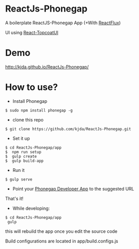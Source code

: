 ReactJs-Phonegap
================

A boilerplate ReactJS-Phonegap App (+With [ReactFlux][1])

UI using [React-TopcoatUI][2]


Demo
====
http://kjda.github.io/ReactJs-Phonegap/

How to use?
===========

* Install Phonegap 
```
$ sudo npm install phonegap -g
```

* clone this repo
```
$ git clone https://github.com/kjda/ReactJs-Phonegap.git
```

* Set it up
```
$ cd ReactJs-Phonegap/app
$  npm run setup
$  gulp create
$  gulp build-app
```

* Run it
```
$ gulp serve
```

* Point your [Phonegap Developer App][3] to the suggested URL

That's it!

* While developing:
```
$ cd ReactJs-Phonegap/app
 gulp
```

this will rebuild the app once you edit the source code

Build configurations are located in app/build.configs.js

[1]: //github.com/kjda/ReactFlux
[2]: //github.com/kjda/react-topui
[3]: //github.com/phonegap/phonegap-app-developer
